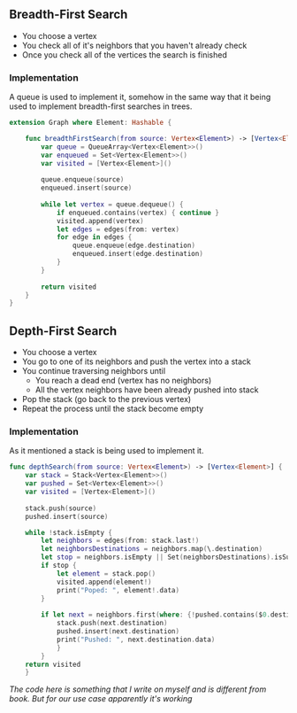 ## Breadth-First Search
* You choose a vertex
* You check all of it's neighbors that you haven't already check
* Once you check all of the vertices the search is finished
### Implementation
A queue is used to implement it, somehow in the same way that it being used to implement breadth-first searches in trees.
```swift
extension Graph where Element: Hashable {

	func breadthFirstSearch(from source: Vertex<Element>) -> [Vertex<Element>] {
		var queue = QueueArray<Vertex<Element>>()
		var enqueued = Set<Vertex<Element>>()
		var visited = [Vertex<Element>]()
		
		queue.enqueue(source)
		enqueued.insert(source)
		
		while let vertex = queue.dequeue() {
			if enqueued.contains(vertex) { continue }
			visited.append(vertex)
			let edges = edges(from: vertex)
			for edge in edges {
				queue.enqueue(edge.destination)
				enqueued.insert(edge.destination)
			}
		}
		
		return visited
	}
}
```
## Depth-First Search
* You choose a vertex
* You go to one of its neighbors and push the vertex into a stack
* You continue traversing neighbors until
	* You reach a dead end (vertex has no neighbors)
	* All the vertex neighbors have been already pushed into stack
* Pop the stack (go back to the previous vertex)
* Repeat the process until the stack become empty
### Implementation
As it mentioned a stack is being used to implement it. 
```swift
func depthSearch(from source: Vertex<Element>) -> [Vertex<Element>] {
	var stack = Stack<Vertex<Element>>()
	var pushed = Set<Vertex<Element>>()
	var visited = [Vertex<Element>]()
	
	stack.push(source)
	pushed.insert(source)

	while !stack.isEmpty {
		let neighbors = edges(from: stack.last!)
		let neighborsDestinations = neighbors.map(\.destination)      
		let stop = neighbors.isEmpty || Set(neighborsDestinations).isSubset(of: pushed)
		if stop {
			let element = stack.pop()
			visited.append(element!)
			print("Poped: ", element!.data)
		}
		
		if let next = neighbors.first(where: {!pushed.contains($0.destination)}) {
			stack.push(next.destination)
			pushed.insert(next.destination)
			print("Pushed: ", next.destination.data)
			}
		}
	return visited
	}
```
*The code here is something that I write on myself and is different from book. But for our use case apparently it's working*
